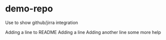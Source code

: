# demo-repo
Use to show github/jirra integration

Adding a line to README
Adding a line
Adding another line
some more help
